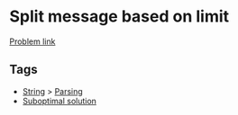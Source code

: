 # Split message based on limit

[Problem link](https://leetcode.com/problems/split-message-based-on-limit/)

## Tags

* [String](/README.md#String) > [Parsing](/README.md#String-Parsing)
* [Suboptimal solution](/README.md#Suboptimal_solution)
